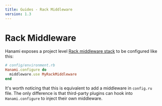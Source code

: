 ```yaml
---
title: Guides - Rack Middleware
version: 1.3
---
```


# Rack Middleware

Hanami exposes a project level [Rack middleware stack](http://www.rubydoc.info/github/rack/rack/master/file/SPEC) to be configured like this:

```ruby
# config/environment.rb
Hanami.configure do
  middleware.use MyRackMiddleware
end
```

It's worth noticing that this is equivalent to add a middleware in `config.ru` file.
The only difference is that third-party plugins can hook into `Hanami.configure` to inject their own middleware.
